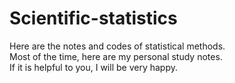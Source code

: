 # Scientific-statistics

Here are the notes and codes of statistical methods.   
Most of the time, here are my personal study notes.  
If it is helpful to you, I will be very happy.

